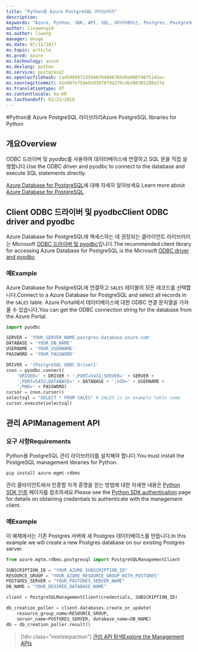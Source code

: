 ```yaml
---
title: "Python용 Azure PostgreSQL 라이브러리"
description: 
keywords: "Azure, Python, SDK, API, SQL, 데이터베이스, Postgres, PostgreSQL"
author: lisawong19
ms.author: liwong
manager: douge
ms.date: 07/11/2017
ms.topic: article
ms.prod: azure
ms.technology: azure
ms.devlang: python
ms.service: postgresql
ms.openlocfilehash: cad5995072d5040764986765d9a900f46f5141ec
ms.sourcegitcommit: 41e90fe75de03d397079a276cdb388305290e27e
ms.translationtype: HT
ms.contentlocale: ko-KR
ms.lasthandoff: 02/23/2018
---
```

#<a name="azure-postgresql-libraries-for-python"></a><span data-ttu-id="4d6e5-103">Python용 Azure PostgreSQL 라이브러리</span><span class="sxs-lookup"><span data-stu-id="4d6e5-103">Azure PostgreSQL libraries for Python</span></span>

## <a name="overview"></a><span data-ttu-id="4d6e5-104">개요</span><span class="sxs-lookup"><span data-stu-id="4d6e5-104">Overview</span></span>
<span data-ttu-id="4d6e5-105">ODBC 드라이버 및 pyodbc를 사용하여 데이터베이스에 연결하고 SQL 문을 직접 실행합니다.</span><span class="sxs-lookup"><span data-stu-id="4d6e5-105">Use the ODBC driver and pyodbc to connect to the database and execute SQL statements directly.</span></span>

<span data-ttu-id="4d6e5-106">[Azure Database for PostgreSQL](https://docs.microsoft.com/azure/postgresql/)에 대해 자세히 알아보세요.</span><span class="sxs-lookup"><span data-stu-id="4d6e5-106">Learn more about [Azure Database for PostgreSQL](https://docs.microsoft.com/azure/postgresql/).</span></span>

## <a name="client-odbc-driver-and-pyodbc"></a><span data-ttu-id="4d6e5-107">Client ODBC 드라이버 및 pyodbc</span><span class="sxs-lookup"><span data-stu-id="4d6e5-107">Client ODBC driver and pyodbc</span></span>
<span data-ttu-id="4d6e5-108">Azure Database for PostgreSQL에 액세스하는 데 권장되는 클라이언트 라이브러리는 Microsoft [ODBC 드라이버 및 pyodbc](https://docs.microsoft.com/azure/sql-database/sql-database-connect-query-python#install-the-python-and-database-communication-libraries)입니다.</span><span class="sxs-lookup"><span data-stu-id="4d6e5-108">The recommended client library for accessing Azure Database for PostgreSQL is the Microsoft [ODBC driver and pyodbc](https://docs.microsoft.com/azure/sql-database/sql-database-connect-query-python#install-the-python-and-database-communication-libraries)</span></span>

### <a name="example"></a><span data-ttu-id="4d6e5-109">예</span><span class="sxs-lookup"><span data-stu-id="4d6e5-109">Example</span></span> 

<span data-ttu-id="4d6e5-110">Azure Database for PostgreSQL에 연결하고 `SALES` 테이블의 모든 레코드를 선택합니다.</span><span class="sxs-lookup"><span data-stu-id="4d6e5-110">Connect to a Azure Database for PostgreSQL and select all records in the `SALES` table.</span></span> <span data-ttu-id="4d6e5-111">Azure Portal에서 데이터베이스에 대한 ODBC 연결 문자열을 가져올 수 있습니다.</span><span class="sxs-lookup"><span data-stu-id="4d6e5-111">You can get the ODBC connection string for the database from the Azure Portal.</span></span>

```python
import pyodbc

SERVER = 'YOUR_SERVER_NAME.postgres.database.azure.com'
DATABASE = 'YOUR_DB_NAME'
USERNAME = 'YOUR_USERNAME'
PASSWORD = 'YOUR_PASSWORD'

DRIVER = '{PostgreSQL ODBC Driver}'
cnxn = pyodbc.connect(
    'DRIVER=' + DRIVER + ';PORT=5432;SERVER=' + SERVER +
    ';PORT=5432;DATABASE=' + DATABASE + ';UID=' + USERNAME +
    ';PWD=' + PASSWORD)
cursor = cnxn.cursor()
selectsql = "SELECT * FROM SALES" # SALES is an example table name
cursor.execute(selectsql)
```

## <a name="management-api"></a><span data-ttu-id="4d6e5-112">관리 API</span><span class="sxs-lookup"><span data-stu-id="4d6e5-112">Management API</span></span>
### <a name="requirements"></a><span data-ttu-id="4d6e5-113">요구 사항</span><span class="sxs-lookup"><span data-stu-id="4d6e5-113">Requirements</span></span>
<span data-ttu-id="4d6e5-114">Python용 PostgreSQL 관리 라이브러리를 설치해야 합니다.</span><span class="sxs-lookup"><span data-stu-id="4d6e5-114">You must install the PostgreSQL management libraries for Python.</span></span>
```bash
pip install azure-mgmt-rdbms
```

<span data-ttu-id="4d6e5-115">관리 클라이언트에서 인증할 자격 증명을 얻는 방법에 대한 자세한 내용은 [Python SDK 인증](https://docs.microsoft.com/python/azure/python-sdk-azure-authenticate) 페이지를 참조하세요.</span><span class="sxs-lookup"><span data-stu-id="4d6e5-115">Please see the [Python SDK authentication](https://docs.microsoft.com/python/azure/python-sdk-azure-authenticate) page for details on obtaining credentials to authenticate with the management client.</span></span>

### <a name="example"></a><span data-ttu-id="4d6e5-116">예</span><span class="sxs-lookup"><span data-stu-id="4d6e5-116">Example</span></span>
<span data-ttu-id="4d6e5-117">이 예제에서는 기존 Postgres 서버에 새 Postgres 데이터베이스를 만듭니다.</span><span class="sxs-lookup"><span data-stu-id="4d6e5-117">In this example we will create a new Postgres database on our existing Postgres server.</span></span>
```python
from azure.mgtm.rdbms.postgresql import PostgreSQLManagementClient

SUBSCRIPTION_ID = "YOUR_AZURE_SUBSCRIPTION_ID"
RESOURCE_GROUP = "YOUR_AZURE_RESOURCE_GROUP_WITH_POSTGRES"
POSTGRES_SERVER = "YOUR_POSTGRES_SERVER_NAME"
DB_NAME = "YOUR_DESIRED_DATABASE_NAME"

client = PostgreSQLManagementClient(credentials, SUBSCRIPTION_ID)

db_creation_poller = client.databases.create_or_update(
    resource_group_name=RESOURCE_GROUP,
    server_name=POSTGRES_SERVER, database_name=DB_NAME)
db = db_creation_poller.result()
```

> [!div class="nextstepaction"]
> [<span data-ttu-id="4d6e5-118">관리 API 탐색</span><span class="sxs-lookup"><span data-stu-id="4d6e5-118">Explore the Management APIs</span></span>](/python/api/overview/azure/postgresql/management)

